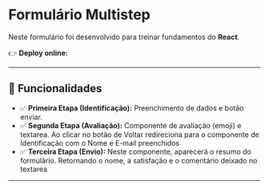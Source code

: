 # Formulário Multistep

Neste formulário foi desenvolvido para treinar fundamentos do **React**.


👉 **Deploy online:**

---

## 🚀 Funcionalidades

- ✅ **Primeira Etapa (Identificação):** Preenchimento de dados e botão enviar.
- ✅ **Segunda Etapa (Avaliação):** Componente de avaliação (emoji) e textarea. Ao clicar no botão de Voltar redireciona para o componente de Identificação com o Nome e E-mail preenchidos
- ✅ **Terceira Etapa (Envio):** Neste componente, aparecerá o resumo do formulário. Retornando o nome, a satisfação e o comentário deixado no textarea
---
